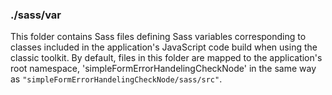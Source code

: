 ### ./sass/var

This folder contains Sass files defining Sass variables corresponding to classes
included in the application's JavaScript code build when using the classic toolkit.
By default, files in this folder are mapped to the application's root namespace,
'simpleFormErrorHandelingCheckNode' in the same way as `"simpleFormErrorHandelingCheckNode/sass/src"`.